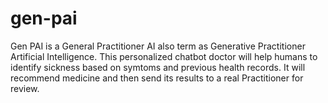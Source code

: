 # gen-pai
Gen PAI is a General Practitioner AI also term as Generative Practitioner Artificial Intelligence. This personalized chatbot doctor will help humans to identify sickness based on symtoms and previous health records. It will recommend medicine and then send its results to a real Practitioner for review.
